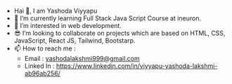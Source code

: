 - Hai 👋, I am Yashoda Viyyapu
- 🌱 I’m currently learning Full Stack Java Script  Course at ineuron.
- 👀 I’m interested in web development.
- 😎 I’m looking to collaborate on projects which are based on HTML, CSS, JavaScript, React JS, Tailwind, Bootstarp.
- 📫 How to reach me :
    - Email : yashodalakshmi999@gmail.com
    - Linked In : https://www.linkedin.com/in/viyyapu-yashoda-lakshmi-ab96ab256/
